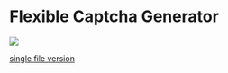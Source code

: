 # Flexible Captcha Generator

[![](https://scrutinizer-ci.com/g/Ga1der/php-captcha-generator/badges/quality-score.png?b=master)](https://scrutinizer-ci.com/g/Ga1der/php-captcha-generator/)

[single file version](https://gist.github.com/Ga1der/24bf75d563849aef8f645fe8a55b9e56)
